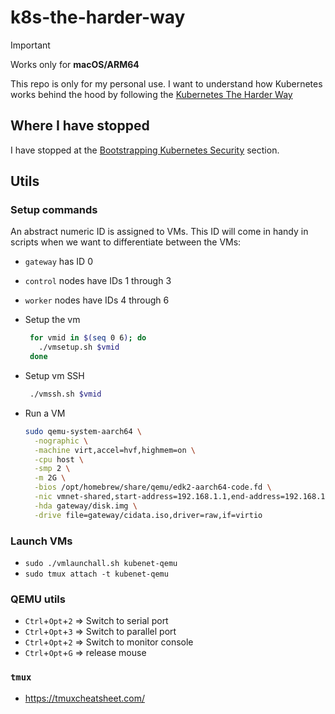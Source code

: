 # k8s-the-harder-way

> [!IMPORTANT]
> Works only for **macOS/ARM64**

This repo is only for my personal use. I want to understand how Kubernetes works behind the hood by following the [Kubernetes The Harder Way](https://github.com/ghik/kubernetes-the-harder-way)

## Where I have stopped

I have stopped at the [Bootstrapping Kubernetes Security](https://github.com/ghik/kubernetes-the-harder-way/blob/main/docs/04_Bootstrapping_Kubernetes_Security.md#bootstrapping-kubernetes-security) section.

## Utils

### Setup commands

An abstract numeric ID is assigned to VMs. This ID will come in handy in scripts when we want to differentiate between the VMs:

- `gateway` has ID 0
- `control` nodes have IDs 1 through 3
- `worker` nodes have IDs 4 through 6

- Setup the vm
   ```bash
    for vmid in $(seq 0 6); do
      ./vmsetup.sh $vmid
    done
    ```
- Setup vm SSH
   ```bash
    ./vmssh.sh $vmid
    ```
- Run a VM
  ```bash
  sudo qemu-system-aarch64 \
    -nographic \
    -machine virt,accel=hvf,highmem=on \
    -cpu host \
    -smp 2 \
    -m 2G \
    -bios /opt/homebrew/share/qemu/edk2-aarch64-code.fd \
    -nic vmnet-shared,start-address=192.168.1.1,end-address=192.168.1.20,subnet-mask=255.255.255.0,mac=52:52:52:00:00:00 \
    -hda gateway/disk.img \
    -drive file=gateway/cidata.iso,driver=raw,if=virtio
  ```

### Launch VMs

- `sudo ./vmlaunchall.sh kubenet-qemu`
- `sudo tmux attach -t kubenet-qemu`

### QEMU utils

- `Ctrl`+`Opt`+`2` => Switch to serial port
- `Ctrl`+`Opt`+`3` => Switch to parallel port
- `Ctrl`+`Opt`+`2` => Switch to monitor console
- `Ctrl`+`Opt`+`G` => release mouse

### `tmux`

- https://tmuxcheatsheet.com/

